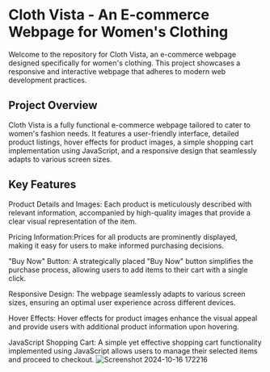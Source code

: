# Cloth Vista - An E-commerce Webpage for Women's Clothing

Welcome to the repository for Cloth Vista, an e-commerce webpage designed specifically for women's clothing. This project showcases a responsive and interactive webpage that adheres to modern web development practices.

## Project Overview

Cloth Vista is a fully functional e-commerce webpage tailored to cater to women's fashion needs. It features a user-friendly interface, detailed product listings, hover effects for product images, a simple shopping cart implementation using JavaScript, and a responsive design that seamlessly adapts to various screen sizes.

## Key Features

Product Details and Images: Each product is meticulously described with relevant information, accompanied by high-quality images that provide a clear visual representation of the item.

Pricing Information:Prices for all products are prominently displayed, making it easy for users to make informed purchasing decisions.

"Buy Now" Button: A strategically placed "Buy Now" button simplifies the purchase process, allowing users to add items to their cart with a single click.

Responsive Design: The webpage seamlessly adapts to various screen sizes, ensuring an optimal user experience across different devices.

Hover Effects: Hover effects for product images enhance the visual appeal and provide users with additional product information upon hovering.


JavaScript Shopping Cart: A simple yet effective shopping cart functionality implemented using JavaScript allows users to manage their selected items and proceed to checkout.
![Screenshot 2024-10-16 172216](https://github.com/user-attachments/assets/9677f4f7-29d3-496a-b4b3-7fc0137da728)
